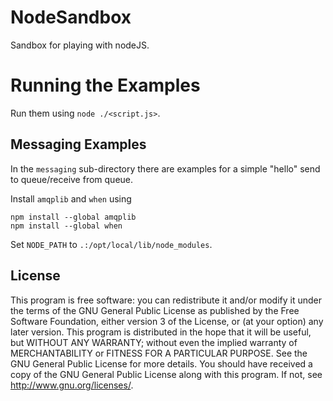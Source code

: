 # NodeSandbox

Sandbox for playing with nodeJS.

# Running the Examples

Run them using `node ./<script.js>`.

## Messaging Examples

In the `messaging` sub-directory there are examples for a simple "hello" send to queue/receive from queue.

Install `amqplib` and `when` using

```
npm install --global amqplib
npm install --global when

```

Set `NODE_PATH` to `.:/opt/local/lib/node_modules`.


## License

This program is free software: you can redistribute it and/or modify
it under the terms of the GNU General Public License as published by
the Free Software Foundation, either version 3 of the License, or
(at your option) any later version.
This program is distributed in the hope that it will be useful,
but WITHOUT ANY WARRANTY; without even the implied warranty of
MERCHANTABILITY or FITNESS FOR A PARTICULAR PURPOSE.  See the
GNU General Public License for more details.
You should have received a copy of the GNU General Public License
along with this program.
If not, see [<http://www.gnu.org/licenses/>](http://www.gnu.org/licenses/).
